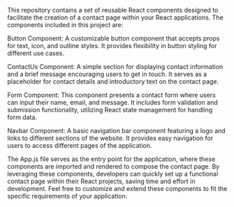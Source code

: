 This repository contains a set of reusable React components designed to facilitate the creation of a contact page within your React applications. The components included in this project are:

Button Component: A customizable button component that accepts props for text, icon, and outline styles. It provides flexibility in button styling for different use cases.

ContactUs Component: A simple section for displaying contact information and a brief message encouraging users to get in touch. It serves as a placeholder for contact details and introductory text on the contact page.

Form Component: This component presents a contact form where users can input their name, email, and message. It includes form validation and submission functionality, utilizing React state management for handling form data.

Navbar Component: A basic navigation bar component featuring a logo and links to different sections of the website. It provides easy navigation for users to access different pages of the application.

The App.js file serves as the entry point for the application, where these components are imported and rendered to compose the contact page. By leveraging these components, developers can quickly set up a functional contact page within their React projects, saving time and effort in development. Feel free to customize and extend these components to fit the specific requirements of your application.
